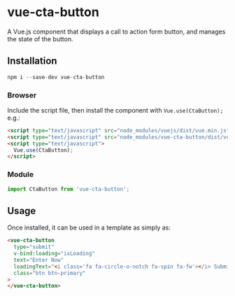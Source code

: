 # vue-cta-button

A Vue.js component that displays a call to action form button, and manages the state of the button.

## Installation

```js
npm i --save-dev vue-cta-button
```

### Browser

Include the script file, then install the component with `Vue.use(CtaButton);` e.g.:

```html
<script type="text/javascript" src="node_modules/vuejs/dist/vue.min.js"></script>
<script type="text/javascript" src="node_modules/vue-cta-button/dist/vue-cta-button.min.js"></script>
<script type="text/javascript">
  Vue.use(CtaButton);
</script>
```

### Module

```js
import CtaButton from 'vue-cta-button';
```

## Usage

Once installed, it can be used in a template as simply as:

```html
<vue-cta-button
  type="submit"
  v-bind:loading="isLoading"
  text="Enter Now"
  loadingText="<i class='fa fa-circle-o-notch fa-spin fa-fw'></i> Submitting..."
  class="btn btn-primary"
>
</vue-cta-button>
```
